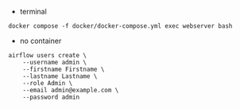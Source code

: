 - terminal
```shell
docker compose -f docker/docker-compose.yml exec webserver bash
```
- no container
```shell
airflow users create \
    --username admin \
    --firstname Firstname \
    --lastname Lastname \
    --role Admin \
    --email admin@example.com \
    --password admin
```

